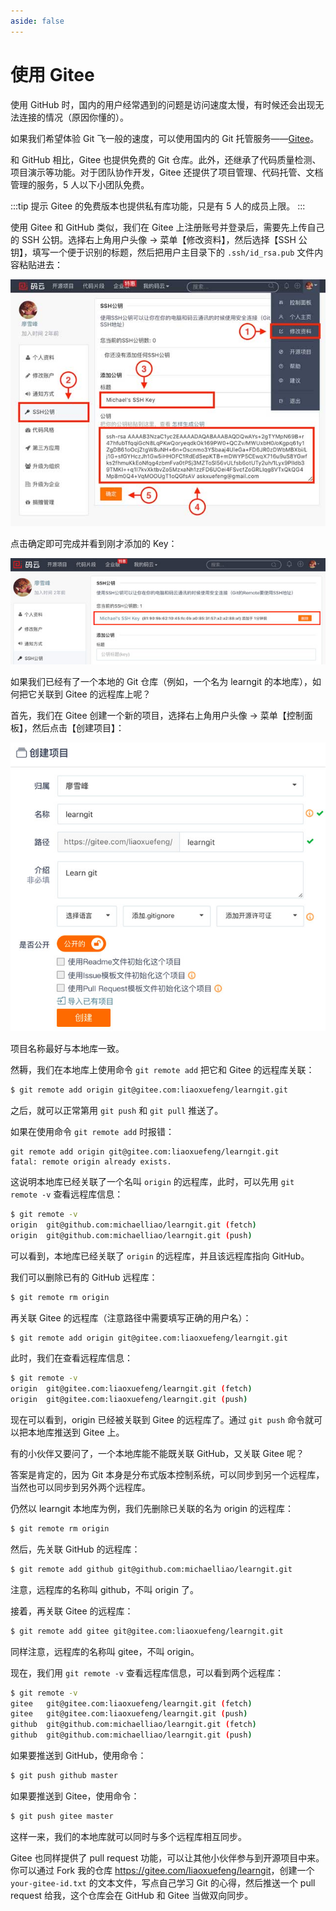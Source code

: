 ```yaml
---
aside: false
---
```


# 使用 Gitee

使用 GitHub 时，国内的用户经常遇到的问题是访问速度太慢，有时候还会出现无法连接的情况（原因你懂的）。

如果我们希望体验 Git 飞一般的速度，可以使用国内的 Git 托管服务——[Gitee](https://gitee.com)。

和 GitHub 相比，Gitee 也提供免费的 Git 仓库。此外，还继承了代码质量检测、项目演示等功能。对于团队协作开发，Gitee 还提供了项目管理、代码托管、文档管理的服务，5 人以下小团队免费。

:::tip 提示
Gitee 的免费版本也提供私有库功能，只是有 5 人的成员上限。
:::

使用 Gitee 和 GitHub 类似，我们在 Gitee 上注册账号并登录后，需要先上传自己的 SSH 公钥。选择右上角用户头像 → 菜单【修改资料】，然后选择【SSH 公钥】，填写一个便于识别的标题，然后把用户主目录下的 `.ssh/id_rsa.pub` 文件内容粘贴进去：

![09](./images/09.jpeg)

点击确定即可完成并看到刚才添加的 Key：

![10](./images/10.jpeg)

如果我们已经有了一个本地的 Git 仓库（例如，一个名为 learngit 的本地库），如何把它关联到 Gitee 的远程库上呢？

首先，我们在 Gitee 创建一个新的项目，选择右上角用户头像 → 菜单【控制面板】，然后点击【创建项目】：

![11](./images/11.jpeg)

项目名称最好与本地库一致。

然耨，我们在本地库上使用命令 `git remote add` 把它和 Gitee 的远程库关联：

```sh
$ git remote add origin git@gitee.com:liaoxuefeng/learngit.git
```

之后，就可以正常第用 `git push` 和 `git pull` 推送了。

如果在使用命令 `git remote add` 时报错：

```
git remote add origin git@gitee.com:liaoxuefeng/learngit.git
fatal: remote origin already exists.
```

这说明本地库已经关联了一个名叫 `origin` 的远程库，此时，可以先用 `git remote -v` 查看远程库信息：

```sh
$ git remote -v
origin	git@github.com:michaelliao/learngit.git (fetch)
origin	git@github.com:michaelliao/learngit.git (push)
```

可以看到，本地库已经关联了 `origin` 的远程库，并且该远程库指向 GitHub。

我们可以删除已有的 GitHub 远程库：

```sh
$ git remote rm origin
```

再关联 Gitee 的远程库（注意路径中需要填写正确的用户名）：

```sh
$ git remote add origin git@gitee.com:liaoxuefeng/learngit.git
```

此时，我们在查看远程库信息：

```sh
$ git remote -v
origin	git@gitee.com:liaoxuefeng/learngit.git (fetch)
origin	git@gitee.com:liaoxuefeng/learngit.git (push)
```

现在可以看到，origin 已经被关联到 Gitee 的远程库了。通过 `git push` 命令就可以把本地库推送到 Gitee 上。

有的小伙伴又要问了，一个本地库能不能既关联 GitHub，又关联 Gitee 呢？

答案是肯定的，因为 Git 本身是分布式版本控制系统，可以同步到另一个远程库，当然也可以同步到另外两个远程库。

仍然以 learngit 本地库为例，我们先删除已关联的名为 origin 的远程库：

```sh
$ git remote rm origin
```

然后，先关联 GitHub 的远程库：

```sh
$ git remote add github git@github.com:michaelliao/learngit.git
```

注意，远程库的名称叫 github，不叫 origin 了。

接着，再关联 Gitee 的远程库：

```sh
$ git remote add gitee git@gitee.com:liaoxuefeng/learngit.git
```

同样注意，远程库的名称叫 gitee，不叫 origin。

现在，我们用 `git remote -v` 查看远程库信息，可以看到两个远程库：

```sh
$ git remote -v
gitee	git@gitee.com:liaoxuefeng/learngit.git (fetch)
gitee	git@gitee.com:liaoxuefeng/learngit.git (push)
github	git@github.com:michaelliao/learngit.git (fetch)
github	git@github.com:michaelliao/learngit.git (push)
```

如果要推送到 GitHub，使用命令：

```sh
$ git push github master
```

如果要推送到 Gitee，使用命令：

```sh
$ git push gitee master
```

这样一来，我们的本地库就可以同时与多个远程库相互同步。

Gitee 也同样提供了 pull request 功能，可以让其他小伙伴参与到开源项目中来。你可以通过 Fork 我的仓库 <https://gitee.com/liaoxuefeng/learngit>，创建一个 `your-gitee-id.txt` 的文本文件，写点自己学习 Git 的心得，然后推送一个 pull request 给我，这个仓库会在 GitHub 和 Gitee 当做双向同步。
